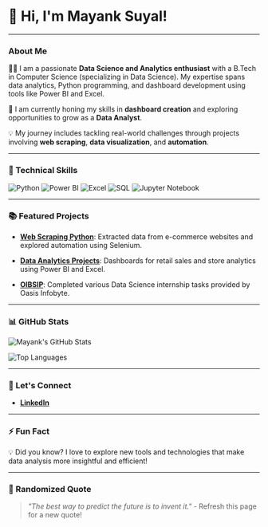 # 👋 Hi, I'm Mayank Suyal!

---

### About Me

👨‍💻 I am a passionate **Data Science and Analytics enthusiast** with a B.Tech in Computer Science (specializing in Data Science). My expertise spans data analytics, Python programming, and dashboard development using tools like Power BI and Excel.

🔭 I am currently honing my skills in **dashboard creation** and exploring opportunities to grow as a **Data Analyst**.

💡 My journey includes tackling real-world challenges through projects involving **web scraping**, **data visualization**, and **automation**.

---

### 🔧 Technical Skills

![Python](https://img.shields.io/badge/Python-3776AB?style=for-the-badge&logo=python&logoColor=white)
![Power BI](https://img.shields.io/badge/PowerBI-F2C811?style=for-the-badge&logo=powerbi&logoColor=black)
![Excel](https://img.shields.io/badge/Microsoft%20Excel-217346?style=for-the-badge&logo=microsoft-excel&logoColor=white)
![SQL](https://img.shields.io/badge/SQL-003B57?style=for-the-badge&logo=postgresql&logoColor=white)
![Jupyter Notebook](https://img.shields.io/badge/Jupyter-F37626?style=for-the-badge&logo=jupyter&logoColor=white)

---

### 📚 Featured Projects

- **[Web Scraping Python](https://github.com/suyalmayank17/Web_Scraping_Python)**: Extracted data from e-commerce websites and explored automation using Selenium.

- **[Data Analytics Projects](https://github.com/suyalmayank17/Data_Analytics_Projects)**: Dashboards for retail sales and store analytics using Power BI and Excel.

- **[OIBSIP](https://github.com/suyalmayank17/OIBSIP)**: Completed various Data Science internship tasks provided by Oasis Infobyte.

---

### 📊 GitHub Stats

![Mayank's GitHub Stats](https://github-readme-stats.vercel.app/api?username=suyalmayank17&show_icons=true&theme=radical)

![Top Languages](https://github-readme-stats.vercel.app/api/top-langs/?username=suyalmayank17&layout=compact&theme=radical)

---

### 🤝 Let's Connect

- **[LinkedIn](https://linkedin.com/in/suyalmayank)**

---

### ⚡ Fun Fact

💡 Did you know? I love to explore new tools and technologies that make data analysis more insightful and efficient!

---

### 🎉 Randomized Quote

> _"The best way to predict the future is to invent it."_ - Refresh this page for a new quote!
